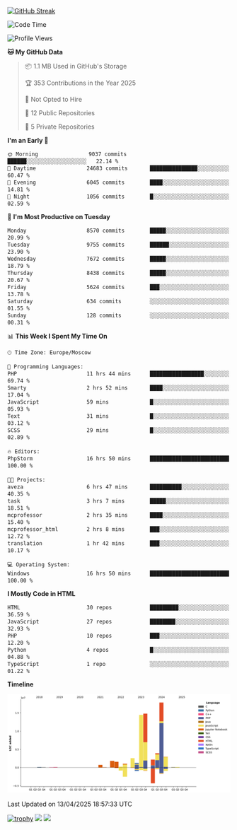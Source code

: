 [![GitHub Streak](https://github-readme-streak-stats.herokuapp.com/?user=yogik10)](https://git.io/streak-stats)
<!--START_SECTION:waka-->
![Code Time](http://img.shields.io/badge/Code%20Time-1%2C263%20hrs%204%20mins-blue)

![Profile Views](http://img.shields.io/badge/Profile%20Views-0-blue)

**🐱 My GitHub Data** 

> 📦 1.1 MB Used in GitHub's Storage 
 > 
> 🏆 353 Contributions in the Year 2025
 > 
> 🚫 Not Opted to Hire
 > 
> 📜 12 Public Repositories 
 > 
> 🔑 5 Private Repositories 
 > 
**I'm an Early 🐤** 

```text
🌞 Morning                9037 commits        ██████░░░░░░░░░░░░░░░░░░░   22.14 % 
🌆 Daytime                24683 commits       ███████████████░░░░░░░░░░   60.47 % 
🌃 Evening                6045 commits        ████░░░░░░░░░░░░░░░░░░░░░   14.81 % 
🌙 Night                  1056 commits        █░░░░░░░░░░░░░░░░░░░░░░░░   02.59 % 
```
📅 **I'm Most Productive on Tuesday** 

```text
Monday                   8570 commits        █████░░░░░░░░░░░░░░░░░░░░   20.99 % 
Tuesday                  9755 commits        ██████░░░░░░░░░░░░░░░░░░░   23.90 % 
Wednesday                7672 commits        █████░░░░░░░░░░░░░░░░░░░░   18.79 % 
Thursday                 8438 commits        █████░░░░░░░░░░░░░░░░░░░░   20.67 % 
Friday                   5624 commits        ███░░░░░░░░░░░░░░░░░░░░░░   13.78 % 
Saturday                 634 commits         ░░░░░░░░░░░░░░░░░░░░░░░░░   01.55 % 
Sunday                   128 commits         ░░░░░░░░░░░░░░░░░░░░░░░░░   00.31 % 
```


📊 **This Week I Spent My Time On** 

```text
🕑︎ Time Zone: Europe/Moscow

💬 Programming Languages: 
PHP                      11 hrs 44 mins      █████████████████░░░░░░░░   69.74 % 
Smarty                   2 hrs 52 mins       ████░░░░░░░░░░░░░░░░░░░░░   17.04 % 
JavaScript               59 mins             █░░░░░░░░░░░░░░░░░░░░░░░░   05.93 % 
Text                     31 mins             █░░░░░░░░░░░░░░░░░░░░░░░░   03.12 % 
SCSS                     29 mins             █░░░░░░░░░░░░░░░░░░░░░░░░   02.89 % 

🔥 Editors: 
PhpStorm                 16 hrs 50 mins      █████████████████████████   100.00 % 

🐱‍💻 Projects: 
aveza                    6 hrs 47 mins       ██████████░░░░░░░░░░░░░░░   40.35 % 
task                     3 hrs 7 mins        █████░░░░░░░░░░░░░░░░░░░░   18.51 % 
mcprofessor              2 hrs 35 mins       ████░░░░░░░░░░░░░░░░░░░░░   15.40 % 
mcprofessor_html         2 hrs 8 mins        ███░░░░░░░░░░░░░░░░░░░░░░   12.72 % 
translation              1 hr 42 mins        ███░░░░░░░░░░░░░░░░░░░░░░   10.17 % 

💻 Operating System: 
Windows                  16 hrs 50 mins      █████████████████████████   100.00 % 
```

**I Mostly Code in HTML** 

```text
HTML                     30 repos            █████████░░░░░░░░░░░░░░░░   36.59 % 
JavaScript               27 repos            ████████░░░░░░░░░░░░░░░░░   32.93 % 
PHP                      10 repos            ███░░░░░░░░░░░░░░░░░░░░░░   12.20 % 
Python                   4 repos             █░░░░░░░░░░░░░░░░░░░░░░░░   04.88 % 
TypeScript               1 repo              ░░░░░░░░░░░░░░░░░░░░░░░░░   01.22 % 
```



**Timeline**

![Lines of Code chart](https://raw.githubusercontent.com/Yogik10/Yogik10/main/assets/bar_graph.png)


 Last Updated on 13/04/2025 18:57:33 UTC
<!--END_SECTION:waka-->
[![trophy](https://github-profile-trophy.vercel.app/?username=yogik10)](https://github.com/ryo-ma/github-profile-trophy)
![](https://github-profile-summary-cards.vercel.app/api/cards/profile-details?username=yogik10&theme=solarized_dark)
![](https://github-profile-summary-cards.vercel.app/api/cards/most-commit-language?username=yogik10&theme=solarized_dark)


